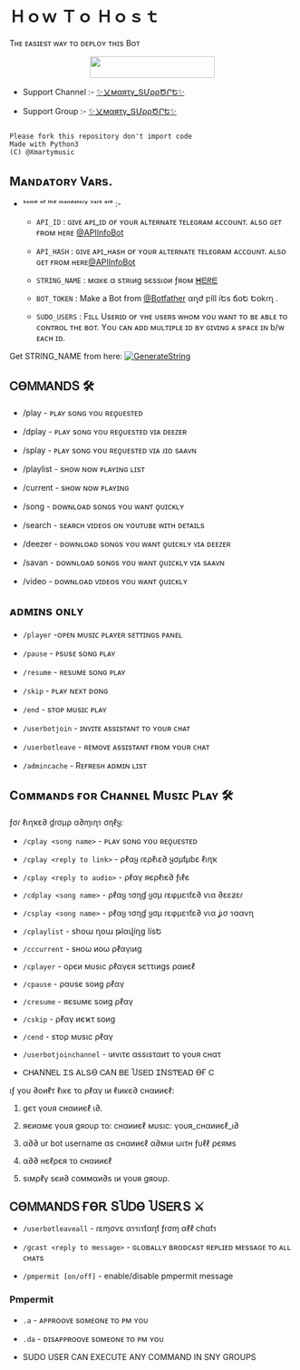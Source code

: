 # Ｈｏｗ Ｔｏ Ｈｏｓｔ

Tʜᴇ ᴇᴀsɪᴇsᴛ ᴡᴀʏ ᴛᴏ ᴅᴇᴘʟᴏʏ ᴛʜɪs Bᴏᴛ

<p align="center"><a href="https://heroku.com/deploy?template=https://github.com/S780821/XMARTY_MUSIC_2"> <img src="https://img.shields.io/badge/Deploy%20To%20Heroku-red?style=for-the-badge&logo=heroku" width="220" height="38.45"/></a></p>

- Support Channel :- [✨乂мαяτγ_ՏՄρρԾՐԵ✨](https://t.me/Xmarty_Support )

- Support Group :- [✨乂мαяτγ_ՏՄρρԾՐԵ✨](https://t.me/Xmarty_Support )

```

Please fork this repository don't import code
Made with Python3
(C) @Xmartymusic

```

## Mᴀɴᴅᴀᴛᴏʀʏ Vᴀʀs.

- ˢᵒᵐᵉ ᵒᶠ ᵗʰᵉ ᵐᵃⁿᵈᵃᵗᵒʳʸ ᵛᵃʳˢ ᵃʳᵉ :-

   - `API_ID` :  ɢɪᴠᴇ ᴀᴘɪ_ɪᴅ ᴏғ ʏᴏᴜʀ ᴀʟᴛᴇʀɴᴀᴛᴇ ᴛᴇʟᴇɢʀᴀᴍ ᴀᴄᴄᴏᴜɴᴛ. ᴀʟsᴏ ɢᴇᴛ ғʀᴏᴍ ʜᴇʀᴇ [@APIInfoBot](https://t.me/APIinfoBot)

   - `API_HASH` :  ɢɪᴠᴇ ᴀᴘɪ_ʜᴀsʜ ᴏғ ʏᴏᴜʀ ᴀʟᴛᴇʀɴᴀᴛᴇ ᴛᴇʟᴇɢʀᴀᴍ ᴀᴄᴄᴏᴜɴᴛ. ᴀʟsᴏ ɢᴇᴛ ғʀᴏᴍ ʜᴇʀᴇ[@APIInfoBot](https://t.me/APIinfoBot)

   - `STRING_NAME` :  мακє α ѕτяιиg ѕєѕѕιοи ƒяοм [ᕼᗴᖇᗴ](https://replit.com/@S780821/PyrogramSession)

   - `BOT_TOKEN` :  Make a Bot from [@Botfather](https://t.me/botfather) αղժ բíll íԵs ճօԵ Եօkɾղ .

   - `SUDO_USERS` :  Fɪʟʟ Usᴇʀɪᴅ ᴏғ ʏʜᴇ ᴜsᴇʀs ᴡʜᴏᴍ ʏᴏᴜ ᴡᴀɴᴛ ᴛᴏ ʙᴇ ᴀʙʟᴇ ᴛᴏ ᴄᴏɴᴛʀᴏʟ ᴛʜᴇ ʙᴏᴛ. Yᴏᴜ ᴄᴀɴ ᴀᴅᴅ ᴍᴜʟᴛɪᴘʟᴇ ɪᴅ ʙʏ ɢɪᴠɪɴɢ ᴀ sᴘᴀᴄᴇ ɪɴ b/w ᴇᴀᴄʜ ɪᴅ.

Get STRING_NAME from here:  [![GenerateString](https://img.shields.io/badge/repl.it-generateString-yellowgreen)](https://replit.com/@S780821/PyrogramSession)

## ᏟϴᎷᎷᎪΝᎠՏ 🛠

- /play <song name> - ᴘʟᴀʏ sᴏɴɢ ʏᴏᴜ ʀᴇϙᴜᴇsᴛᴇᴅ 

- /dplay <song name>- ᴘʟᴀʏ sᴏɴɢ ʏᴏᴜ ʀᴇϙᴜᴇsᴛᴇᴅ ᴠɪᴀ ᴅᴇᴇᴢᴇʀ 

- /splay <song name> - ᴘʟᴀʏ sᴏɴɢ ʏᴏᴜ ʀᴇϙᴜᴇsᴛᴇᴅ ᴠɪᴀ ᴊɪᴏ sᴀᴀᴠɴ 

- /playlist - sʜᴏᴡ ɴᴏᴡ ᴘʟᴀʏɪɴɢ ʟɪsᴛ 

- /current - sʜᴏᴡ ɴᴏᴡ ᴘʟᴀʏɪɴɢ 

- /song <song name> - ᴅᴏᴡɴʟᴏᴀᴅ sᴏɴɢs ʏᴏᴜ ᴡᴀɴᴛ ϙᴜɪᴄᴋʟʏ 

- /search <query> - sᴇᴀʀᴄʜ ᴠɪᴅᴇᴏs ᴏɴ ʏᴏᴜᴛᴜʙᴇ ᴡɪᴛʜ ᴅᴇᴛᴀɪʟs 

- /deezer <song name> - ᴅᴏᴡɴʟᴏᴀᴅ sᴏɴɢs ʏᴏᴜ ᴡᴀɴᴛ ϙᴜɪᴄᴋʟʏ ᴠɪᴀ ᴅᴇᴇᴢᴇʀ 

- /savan <song name> - ᴅᴏᴡɴʟᴏᴀᴅ sᴏɴɢs ʏᴏᴜ ᴡᴀɴᴛ ϙᴜɪᴄᴋʟʏ ᴠɪᴀ sᴀᴀᴠɴ 

- /video <song name> - ᴅᴏᴡɴʟᴏᴀᴅ ᴠɪᴅᴇᴏs ʏᴏᴜ ᴡᴀɴᴛ ϙᴜɪᴄᴋʟʏ

## ᴀᴅᴍɪɴs ᴏɴʟʏ

- `/player` -ᴏᴘᴇɴ ᴍᴜsɪᴄ ᴘʟᴀʏᴇʀ sᴇᴛᴛɪɴɢs ᴘᴀɴᴇʟ

- `/pause` - ᴘsᴜsᴇ sᴏɴɢ ᴘʟᴀʏ

- `/resume` - ʀᴇsᴜᴍᴇ sᴏɴɢ ᴘʟᴀʏ

- `/skip` - ᴘʟᴀʏ ɴᴇxᴛ ᴅᴏɴɢ

- `/end` - sᴛᴏᴘ ᴍᴜsɪᴄ ᴘʟᴀʏ

- `/userbotjoin` - ɪɴᴠɪᴛᴇ ᴀssɪsᴛᴀɴᴛ ᴛᴏ ʏᴏᴜʀ ᴄʜᴀᴛ

- `/userbotleave` - ʀᴇᴍᴏᴠᴇ ᴀssɪsᴛᴀɴᴛ ғʀᴏᴍ ʏᴏᴜʀ ᴄʜᴀᴛ

- `/admincache` - Rᴇғʀᴇsʜ ᴀᴅᴍɪɴ ʟɪsᴛ

## Cᴏᴍᴍᴀɴᴅs ғᴏʀ Cʜᴀɴɴᴇʟ Mᴜsɪᴄ Pʟᴀʏ  🛠

ƒσɾ ℓเɳҡε∂ ɠɾσµρ α∂ɱเɳร σɳℓყ:

- `/cplay <song name>` - ᴘʟᴀʏ sᴏɴɢ ʏᴏᴜ ʀᴇϙᴜᴇsᴛᴇᴅ

- `/cplay <reply to link>` - ρℓαყ ɾερℓเε∂ ყσµƭµɓε ℓเɳҡ

- `/cplay <reply to audio>` - ρℓαγ яєρℓιє∂ ƒιℓє

- `/cdplay <song name>` - ρℓαყ รσɳɠ ყσµ ɾεφµεรƭε∂ ѵเα ∂εεƶεɾ

- `/csplay <song name>` - ρℓαყ รσɳɠ ყσµ ɾεφµεรƭε∂ ѵเα ʝเσ รααѵɳ

- `/cplaylist` - sհօա ղօա թlαվíղց lísԵ

- `/cccurrent` - ѕнοω иοω ρℓαγιиg

- `/cplayer` - ορєи мυѕιϲ ρℓαγєя ѕєττιиgѕ ραиєℓ

- `/cpause` - ραυѕє ѕοиg ρℓαγ

- `/cresume` - яєѕυмє ѕοиg ρℓαγ

- `/cskip` - ρℓαγ иєϰτ ѕοиg

- `/cend` - ѕτορ мυѕιϲ ρℓαγ

- `/userbotjoinchannel` - ιиνιτє αѕѕιѕταиτ το γουя ϲнατ

* ᏟᎻᎪΝΝᎬᏞ ᏆՏ ᎪᏞՏϴ ᏟᎪΝ ᏴᎬ ႮՏᎬᎠ ᏆΝՏͲᎬᎪᎠ ϴҒ Ꮯ

ιƒ γου ∂οиℓτ ℓικє το ρℓαγ ιи ℓιиκє∂ ϲнαииєℓ:

 1. gєτ γουя ϲнαииєℓ ι∂.

 2. яєиαмє γουя gяουρ το: ϲнαииєℓ мυѕιϲ: γουя_ϲнαииєℓ_ι∂

 3. α∂∂ ur bot username αѕ ϲнαииєℓ α∂мιи ωιτн ƒυℓℓ ρєямѕ

 4. α∂∂ нєℓρєя το ϲнαииєℓ

 5. ѕιмρℓγ ѕєи∂ ϲοммαи∂ѕ ιи γουя gяουρ.

## ᏟϴᎷᎷᎪΝᎠՏ ҒϴᎡ ՏႮᎠϴ ႮՏᎬᎡՏ ⚔️

- `/userbotleaveall` - ɾεɱσѵε αรรเรƭαɳƭ ƒɾσɱ αℓℓ cɦαƭร

- `/gcast <reply to message>` - ɢʟᴏʙᴀʟʟʏ ʙʀᴏᴅᴄᴀsᴛ ʀᴇᴘʟɪᴇᴅ ᴍᴇssᴀɢᴇ ᴛᴏ ᴀʟʟ ᴄʜᴀᴛs

- `/pmpermit [on/off]` - enable/disable pmpermit message

### Pmpermit

- `.a` - ᴀᴘᴘʀᴏᴏᴠᴇ sᴏᴍᴇᴏɴᴇ ᴛᴏ ᴘᴍ ʏᴏᴜ

- `.da` - ᴅɪsᴀᴘᴘʀᴏᴏᴠᴇ sᴏᴍᴇᴏɴᴇ ᴛᴏ ᴘᴍ ʏᴏᴜ

+ SUDO USER CAN EXECUTE ANY COMMAND IN SNY GROUPS
# 
